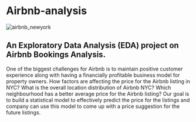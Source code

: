 # Airbnb-analysis
![airbnb_newyork](https://user-images.githubusercontent.com/100474431/173326172-e96580c5-b8fb-4e35-8956-2581149399ad.jpg)

## **An Exploratory Data Analysis (EDA) project on Airbnb Bookings Analysis.**

One of the biggest challenges for Airbnb is to maintain positive
customer experience along with having a financially profitable
business model for property owners. How factors are affecting
the price for the Airbnb listing in NYC? What is the overall
location distribution of Airbnb NYC? Which neighbourhood has
a better average price for the Airbnb listing? Our goal is to
build a statistical model to effectively predict the price for the
listings and company can use this model to come up with a
price suggestion for the future listings.

